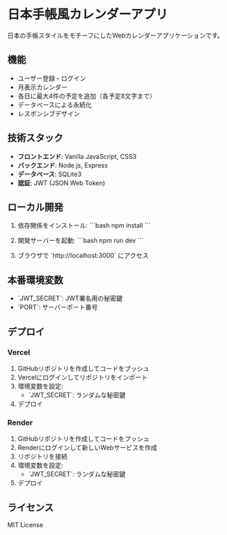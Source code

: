 # 日本手帳風カレンダーアプリ

日本の手帳スタイルをモチーフにしたWebカレンダーアプリケーションです。

## 機能

- ユーザー登録・ログイン
- 月表示カレンダー
- 各日に最大4件の予定を追加（各予定8文字まで）
- データベースによる永続化
- レスポンシブデザイン

## 技術スタック

- **フロントエンド**: Vanilla JavaScript, CSS3
- **バックエンド**: Node.js, Express
- **データベース**: SQLite3
- **認証**: JWT (JSON Web Token)

## ローカル開発

1. 依存関係をインストール:
\`\`\`bash
npm install
\`\`\`

2. 開発サーバーを起動:
\`\`\`bash
npm run dev
\`\`\`

3. ブラウザで \`http://localhost:3000\` にアクセス

## 本番環境変数

- \`JWT_SECRET\`: JWT署名用の秘密鍵
- \`PORT\`: サーバーポート番号

## デプロイ

### Vercel

1. GitHubリポジトリを作成してコードをプッシュ
2. Vercelにログインしてリポジトリをインポート
3. 環境変数を設定:
   - \`JWT_SECRET\`: ランダムな秘密鍵
4. デプロイ

### Render

1. GitHubリポジトリを作成してコードをプッシュ
2. Renderにログインして新しいWebサービスを作成
3. リポジトリを接続
4. 環境変数を設定:
   - \`JWT_SECRET\`: ランダムな秘密鍵
5. デプロイ

## ライセンス

MIT License